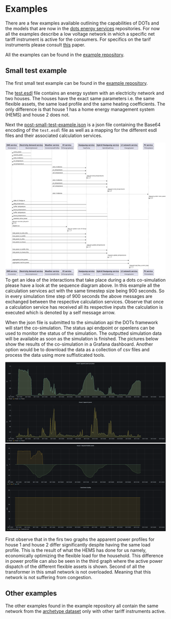 # Examples
There are a few examples available outlining the capabilities of DOTs and the models that are now in the [dots energy services](https://github.com/dots-energy-services/) repositories. For now all the examples describe a low voltage network in which a specific net tariff instrument is active for the consumers. For specifics on the tarif instruments please consult [this](https://doi.org/10.1016/j.segan.2025.101623) paper.

All the examples can be found in the [example repository](https://github.com/dots-energy/dots-examples/).

## Small test example
The first small test example can be found in the [example repository](https://github.com/dots-energy/dots-examples/tree/main/Small%20test%20example). 

The [test.esdl](https://github.com/dots-energy/dots-examples/blob/main/esdls/test.esdl) file contains an energy system with an electricity network and two houses. The houses have the exact same parameters i.e. the same flexible assets, the same load profile and the same heating coefficients. The only difference is that house 1 has a home energy management system (HEMS) and house 2 does not.

Next the [post-small-test-example.json](https://github.com/dots-energy/dots-examples/blob/main/Small%20test%20example/test-post-small-test-file.json) is a json file containing the Base64 encoding of the `test.esdl` file as well as a mapping for the different esdl files and their associated calculation services. 

![small example results apparent power](https://github.com/dots-energy/dots-simulation-orchestrator/blob/main/docs/images/static/small-example-sequence_diagram.svg?raw=true)
To get an idea of the interactions that take place during a dots co-simulation please have a look at the sequence diagram above. In this example all the calculation services act with the same timestep size being 900 seconds. So in every simulation time step of 900 seconds the above messages are exchanged between the respective calculation services. Observe that once a calculation service has received all its respective inputs the calculation is executed which is denoted by a self message arrow.

When the json file is submitted to the simulation api the DOTs framework will start the co-simulation. The status api endpoint or openlens can be used to monitor the status of the simulation. The outputted simulation data will be available as soon as the simulation is finished. The pictures below show the results of the co-simulation in a Grafana dashboard. Another option would be to download the data as a collection of csv files and process the data using more suffisticated tools. 

![small example results apparent power](https://github.com/dots-energy/dots-simulation-orchestrator/blob/main/docs/images/static/apparent-power-graph-small-example.png?raw=true)
![small example flexible assets and transformer](https://github.com/dots-energy/dots-simulation-orchestrator/blob/main/docs/images/static/test-small-example-flexible-assets-transformer-loading.png?raw=true)

First observe that in the firs two graphs the apparent power profiles for house 1 and house 2 differ significantly despite having the same load profile. This is the result of what the HEMS has done for us namely, economically optimizing the flexible load for the household. This difference in power profile can also be seen in the third graph where the active power dispatch of the different flexible assets is shown. Second of all the transformer in this small network is not overloaded. Meaning that this network is not suffering from congestion.

## Other examples
The other examples found in the example repository all contain the same network from the [archetype dataset](https://www.projectgo-e.nl/rekenen-aan-flexibiliteit-in-distributienetten/) only with other tariff instruments active. 